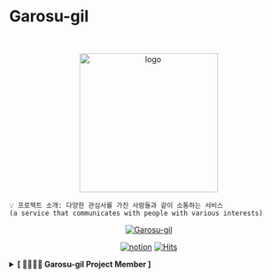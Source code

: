 # Garosu-gil

<br />
<p align="center">
  <img src="https://user-images.githubusercontent.com/81291090/194049853-df1e6fca-482b-4847-91ca-c5aac51d81b9.png" alt="logo" width="250px" />
</p>

```
💡 프로젝트 소개: 다양한 관심사를 가진 사람들과 같이 소통하는 서비스
(a service that communicates with people with various interests)
```

<div align=center>

[![Garosu-gil](https://img.shields.io/badge/Garosu--gil-Garosu--gil-red)](https://prose-club.notion.site/2022-SW-5e363587ff7d4f948408b50c7731b9c4)

[![notion](https://img.shields.io/badge/notion-notion-white?style=flat-square&logo=notion&logoColor=white&link=https://prose-club.notion.site/2022-SW-5e363587ff7d4f948408b50c7731b9c4)](https://prose-club.notion.site/2022-SW-5e363587ff7d4f948408b50c7731b9c4)
[![Hits](https://hits.seeyoufarm.com/api/count/incr/badge.svg?url=https%3A%2F%2Fgithub.com%2FGarosu-gil&count_bg=%230200FB&title_bg=%23555555&icon=github.svg&icon_color=%23E7E7E7&title=hits&edge_flat=false)](https://github.com/Garosu-gil)

</div>

<details>
<summary><b>[ 👨‍👩‍👦‍👦 Garosu-gil Project Member ]</b> </summary>
<div markdown="1">

<details>
<summary>🧑🏻‍💻 Team Developer 👩🏻‍💻 </summary>
<div class="Team-developer">

| ![hyeongrok7874](https://images.weserv.nl/?url=https://avatars.githubusercontent.com/u/80103328?v=4"?v=4&h=250&w=250&fit=cover&mask=circle&maxage=7d) | ![baejin1018](https://images.weserv.nl/?url=https://avatars.githubusercontent.com/u/81845425?v=4"?v=4&h=250&w=250&fit=cover&mask=circle&maxage=7"d) | ![skmn3](https://images.weserv.nl/?url=https://avatars.githubusercontent.com/u/81291090?v=4"?v=4&h=250&w=250&fit=cover&mask=circle&maxage=7d) | ![over1234](https://images.weserv.nl/?url=https://avatars.githubusercontent.com/u/80248568?v=4"?v=4&h=250&w=250&fit=cover&mask=circle&maxage=7d) |
|:----------------------------------------------------------------------------------------------------------------------------------------------:|:----------------------------------------------------------------------------------------------------------------------------------------------:|:----------------------------------------------------------------------------------------------------------------------------------------------:|:----------------------------------------------------------------------------------------------------------------------------------------------:|
|                                                      [김형록](https://github.com/hyeongrok7874)                                                      |                                                        [배진영](https://github.com/baejin1018)                                                        |                                                        [박상진](https://github.com/skmn3)         |                                                        [정현우](https://github.com/over1234)

</div>
</details>

<details>
<summary>🖥 Web Frontend Developer 🖥</summary>
<div class="web-frontend-developer">

| ![hyeongrok7874](https://images.weserv.nl/?url=https://avatars.githubusercontent.com/u/80103328?v=4"?v=4&h=250&w=250&fit=cover&mask=circle&maxage=7d) | ![baejin1018](https://images.weserv.nl/?url=https://avatars.githubusercontent.com/u/81845425?v=4"?v=4&h=250&w=250&fit=cover&mask=circle&maxage=7d) |
|:----------------------------------------------------------------------------------------------------------------------------------------------:|:----------------------------------------------------------------------------------------------------------------------------------------------:|
|                                                      [김형록](https://github.com/hyeongrok7874)                                                      |                                                        [배진영](https://github.com/baejin1018)                                                        |
</div>
</details>

<details>
<summary>⌨️ Backend Developer ⌨️</summary>
<div class="Backend-developer">

| ![skmn3](https://images.weserv.nl/?url=https://avatars.githubusercontent.com/u/81291090?s=400&v=4"?v=4&h=250&w=250&fit=cover&mask=circle&maxage=7d) | ![over1234](https://images.weserv.nl/?url=https://avatars.githubusercontent.com/u/80248568?v=4"?v=4&h=250&w=250&fit=cover&mask=circle&maxage=7d) |
|:----------------------------------------------------------------------------------------------------------------------------------------------:|:----------------------------------------------------------------------------------------------------------------------------------------------:|
|                                                      [박상진](https://github.com/skmn3)                                                      |                                                        [정현우](https://github.com/over1234)                                                        |

</div>
</details>
